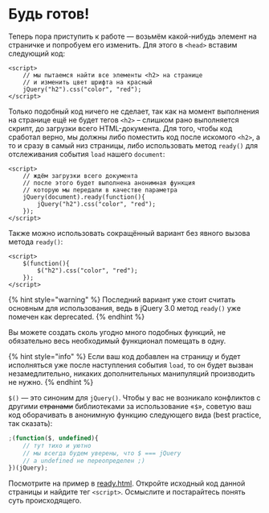 # Будь готов!

Теперь пора приступить к работе — возьмём какой-нибудь элемент на страничке и попробуем его изменить. Для этого в `<head>` вставим следующий код:

```markup
<script>
    // мы пытаемся найти все элементы <h2> на странице
    // и изменить цвет шрифта на красный
    jQuery("h2").css("color", "red");
</script>
```

Только подобный код ничего не сделает, так как на момент выполнения на странице ещё не будет тегов `<h2>` – слишком рано выполняется скрипт, до загрузки всего HTML-документа. Для того, чтобы код сработал верно, мы должны либо поместить код после искомого `<h2>`, а то и сразу в самый низ страницы, либо использовать метод `ready()` для отслеживания события `load` нашего `document`:

```markup
<script>
    // ждём загрузки всего документа
    // после этого будет выполнена анонимная функция
    // которую мы передали в качестве параметра
    jQuery(document).ready(function(){
        jQuery("h2").css("color", "red");
    });
</script>
```

Также можно использовать сокращённый вариант без явного вызова метода `ready()`:

```markup
<script>
    $(function(){
        $("h2").css("color", "red");
    });
</script>
```

{% hint style="warning" %}
Последний вариант уже стоит считать  основным для использования, ведь в jQuery 3.0 метод `ready()` уже помечен как deprecated.
{% endhint %}

Вы можете создать сколь угодно много подобных функций, не обязательно весь необходимый функционал помещать в одну.

{% hint style="info" %}
Если ваш код добавлен на страницу и будет исполняться уже после наступления события `load`, то он будет вызван незамедлительно, никаких дополнительных манипуляций производить не нужно.
{% endhint %}

`$()` — это синоним для `jQuery()`. Чтобы у вас не возникало конфликтов с другими ~~странами~~ библиотеками за использование «`$`», советую ваш код оборачивать в анонимную функцию следующего вида (best practice, так сказать):

```javascript
;(function($, undefined){
    // тут тихо и уютно
    // мы всегда будем уверены, что $ === jQuery
    // a undefined не переопределен ;)
})(jQuery);
```

Посмотрите на пример в [ready.html](https://anton.shevchuk.name/book/code/ready.html). Откройте исходный код данной страницы и найдите тег `<script>`. Осмыслите и постарайтесь понять суть происходящего.
